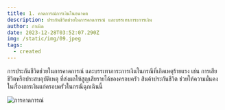 ```yaml
---
title: 1. คาดการณ์การเงินในอนาคต
description: ประกันชีวิตช่วยในการคาดการณ์ และบรรเทาภาระการเงิน
author: กำเนิด
date: 2023-12-28T03:52:07.290Z
img: /static/img/09.jpeg
tags:
  - created
---
```


การประกันชีวิตช่วยในการคาดการณ์ และบรรเทาภาระการเงินในกรณีที่เกิดเหตุร้ายแรง เช่น การเสียชีวิตหรือประสบอุบัติเหตุ ที่ส่งผลให้สูญเสียรายได้ของครอบครัว
<span class="text-red-600 font-thin text-5xl"> สินค้าประกันชีวิต </span> ช่วยให้ความมั่นคงในเรื่องการเงินแก่ครอบครัวในกรณีฉุกเฉินนี้

![การคาดการณ์](/static/img/09.jpeg "การคาดการณ์")